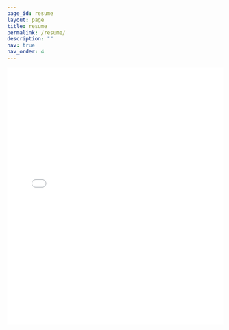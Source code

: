 ```yaml
---
page_id: resume
layout: page
title: resume
permalink: /resume/
description: ""
nav: true
nav_order: 4
---
```


<div class="row">
    <div class="col-sm mt-3 mt-md-0">
        <embed 
            src="{{ '/assets/pdf/en-us/DAQC3_EN5_git.pdf' | prepend: site.baseurl }}" 
            type="application/pdf" 
            width="100%" 
            height="600px"
        />
    </div>
</div>